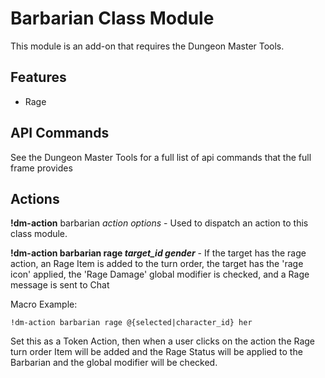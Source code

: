 # Barbarian Class Module
This module is an add-on that requires the Dungeon Master Tools.
## Features
* Rage

## API Commands
See the Dungeon Master Tools for a full list of api commands that the full frame provides

## Actions
**!dm-action** barbarian _action_ _options_ - Used to dispatch an action to this class module.

**!dm-action barbarian rage _target_id_ _gender_** - If the target has the rage action, an Rage Item is added to the turn order, the target has the 'rage icon' applied, the 'Rage Damage' global modifier is checked, and a Rage message is sent to Chat 

Macro Example:
```
!dm-action barbarian rage @{selected|character_id} her
```
Set this as a Token Action, then when a user clicks on the action the Rage turn order Item will be added and the Rage Status will be applied to the Barbarian and the global modifier will be checked.